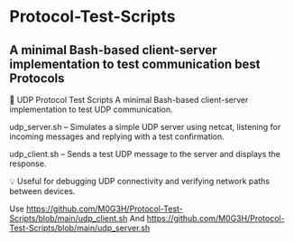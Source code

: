 # Protocol-Test-Scripts
## A minimal Bash-based client-server implementation to test communication best Protocols

📡 UDP Protocol Test Scripts
A minimal Bash-based client-server implementation to test UDP communication.

udp_server.sh – Simulates a simple UDP server using netcat, listening for incoming messages and replying with a test confirmation.

udp_client.sh – Sends a test UDP message to the server and displays the response.

💡 Useful for debugging UDP connectivity and verifying network paths between devices.

Use https://github.com/M0G3H/Protocol-Test-Scripts/blob/main/udp_client.sh And https://github.com/M0G3H/Protocol-Test-Scripts/blob/main/udp_server.sh
